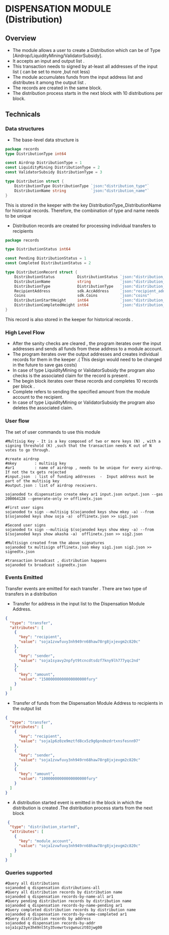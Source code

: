 # DISPENSATION MODULE (Distribution)

## Overview
- The module allows a user to create a Distribution which can be of Type [Airdrop/LiquidityMining/ValidatorSubsidy]. 
- It accepts an input and output list .
- This transaction needs to signed by at-least all addresses of the input list ( can be set to more ,but not less)
- The module accumulates  funds from  the input address list and distributes it among the output list .
- The records are created in the same block.
- The distribution process starts in the next block with 10 distributions per block.



## Technicals 
### Data structures
 - The base-level data structure is 
```go
package records
type DistributionType int64

const Airdrop DistributionType = 1
const LiquidityMining DistributionType = 2
const ValidatorSubsidy DistributionType = 3

type Distribution struct {
    DistributionType DistributionType `json:"distribution_type"`
    DistributionName string           `json:"distribution_name"`
}
```
This is stored in the keeper with the key DistributionType_DistributionName for historical records. Therefore, the combination of type and name needs to be unique

- Distribution records are created for processing individual transfers to recipients

```go
package records

type DistributionStatus int64

const Pending DistributionStatus = 1
const Completed DistributionStatus = 2

type DistributionRecord struct {
	DistributionStatus          DistributionStatus `json:"distribution_status"`
	DistributionName            string             `json:"distribution_name"`
	DistributionType            DistributionType   `json:"distribution_type"`
	RecipientAddress            sdk.AccAddress     `json:"recipient_address"`
	Coins                       sdk.Coins          `json:"coins"`
	DistributionStartHeight     int64              `json:"distribution_start_height"`
	DistributionCompletedHeight int64              `json:"distribution_completed_height"`
}
```
This record is also stored in the keeper for historical records .

### High Level Flow
- After the sanity checks are cleared , the program iterates over the input addresses and sends all funds from these address to a module account.
- The program iterates over the output addresses and creates individual records for them in the keeper .( This design would need to be changed in the future to save gas costs)
- In case of type LiquidityMining or ValidatorSubsidy the program also checks is the associated claim for the record is present .
- The begin block iterates over these records and completes 10 records per block .
- Complete refers to sending the specified amount from the  module account to the recipient.
- In case of type LiquidityMining or ValidatorSubsidy the program also deletes the associated claim.


### User flow 
 The set of user commands to use this module 
```shell
#Multisig Key - It is a key composed of two or more keys (N) , with a signing threshold (K) ,such that the transaction needs K out of N votes to go through.

#create airdrop
#mkey        : multisig key
#ar1         : name of airdrop , needs to be unique for every airdrop. If not the tx gets rejected
#input.json  : list of funding addresses  -  Input address must be part of the multisig key
#output.json : list of airdrop receivers.

sojanoded tx dispensation create mkey ar1 input.json output.json --gas 200064128 --generate-only >> offlinetx.json

#First user signs
sojanoded tx sign --multisig $(sojanoded keys show mkey -a) --from $(sojanoded keys show soja -a)  offlinetx.json >> sig1.json

#Second user signs
sojanoded tx sign --multisig $(sojanoded keys show mkey -a) --from $(sojanoded keys show akasha -a)  offlinetx.json >> sig2.json

#Multisign created from the above signatures
sojanoded tx multisign offlinetx.json mkey sig1.json sig2.json >> signedtx.json

#transaction broadcast , distribution happens
sojanoded tx broadcast signedtx.json
```

### Events Emitted 
Transfer events are emitted for each transfer . There are two type of transfers in a distribution
- Transfer for address in the input list to the Dispensation Module Address.

```json
{
  "type": "transfer",
  "attributes": [
    {
      "key": "recipient",
      "value": "soja1zvwfuvy3nh949rn68haw78rg8jxjevgm2c820c"
    },
    {
      "key": "sender",
      "value": "soja1syavy2npfyt9tcncdtsdzf7kny9lh777yqc2nd"
    },
    {
      "key": "amount",
      "value": "15000000000000000000fury"
    }
  ]
}
```
- Transfer of funds from the Dispensation Module Address to recipients in the output list
```json
{
  "type": "transfer",
  "attributes": [
    {
      "key": "recipient",
      "value": "soja1p6z0ze9mztfd8cx5z9g6pndmzdrtxnsfesnn97"
    },
    {
      "key": "sender",
      "value": "soja1zvwfuvy3nh949rn68haw78rg8jxjevgm2c820c"
    },
    {
      "key": "amount",
      "value": "10000000000000000000fury"
    }
  ]
}
```


- A distribution started event is emitted in the block in which the distribution is created .The distribution process starts from the next block
```json
 {
  "type": "distribution_started",
  "attributes": [
    {
      "key": "module_account",
      "value": "soja1zvwfuvy3nh949rn68haw78rg8jxjevgm2c820c"
    }
  ]
}
```


### Queries supported
```shell
#Query all distributions
sojanoded q dispensation distributions-all
#Query all distribution records by distribution name 
sojanoded q dispensation records-by-name-all ar1
#Query pending distribution records by distribution name 
sojanoded q dispensation records-by-name-pending ar1
#Query completed distribution records by distribution name
sojanoded q dispensation records-by-name-completed ar1
#Query distribution records by address
sojanoded q dispensation records-by-addr soja1cp23ye3h49nl5ty35vewrtvsgwnuczt03jwg00
```
